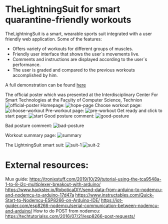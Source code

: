 # TheLightningSuit for smart quarantine-friendly workouts

TheLightningSuit is a smart, wearable sports suit integrated with a user
friendly web application. Some of the features:

* Offers variety of workouts for different groups of muscles.
* Friendly user interface that shows the user`s movements live.
* Comments and instructions are displayed according to the user`s performance.
* The user is graded and compared to the previous workouts accomplished by him.

A full demonstration can be found [here](https://www.youtube.com/watch?v=k7HDuFIIDnE&ab_channel=IOT_Technion)

The official poster which was presented at the
Interdisciplinary Center For Smart Technologies at the Faculty of Computer Science, Technion
![official-poster](https://github.com/SherMish/IOT-The-Lightning-Suit/blob/main/README%20screenshots/0.jpeg?raw=true)
Homepage:
![hope-page](https://github.com/SherMish/IOT-The-Lightning-Suit/blob/main/README%20screenshots/1.png?raw=true)
Choose workout page:
![choose-workout](https://github.com/SherMish/IOT-The-Lightning-Suit/blob/main/README%20screenshots/2.jpg?raw=true)
Pre-workout page:
![pre-workout](https://github.com/SherMish/IOT-The-Lightning-Suit/blob/main/README%20screenshots/3.jpg?raw=true)
Get ready and click to start page:
![start](https://github.com/SherMish/IOT-The-Lightning-Suit/blob/main/README%20screenshots/4.png)
Good posture comment:
![good-posture](https://github.com/SherMish/IOT-The-Lightning-Suit/blob/main/README%20screenshots/6.jpg?raw=true)

Bad posture comment:
![bad-posture](https://github.com/SherMish/IOT-The-Lightning-Suit/blob/main/README%20screenshots/7.jpg?raw=true)

Workout summary page:
![summary](https://github.com/SherMish/IOT-The-Lightning-Suit/blob/main/README%20screenshots/5.jpg?raw=true)

The LightningSuit smart suit:
![suit-1](https://github.com/SherMish/IOT-The-Lightning-Suit/blob/main/README%20screenshots/8.jpeg?raw=true)
![suit-2](https://github.com/SherMish/IOT-The-Lightning-Suit/blob/main/README%20screenshots/9.jpeg?raw=true)


# External resources:
Mux guide: https://tronixstuff.com/2019/10/29/tutorial-using-the-tca9548a-1-to-8-i2c-multiplexer-breakout-with-arduino/
https://www.hackster.io/RoboticaDIY/send-data-from-arduino-to-nodemcu-and-nodemcu-to-arduino-17d47a
https://www.instructables.com/Quick-Start-to-Nodemcu-ESP8266-on-Arduino-IDE/
https://iot-guider.com/esp8266-nodemcu/serial-communication-between-nodemcu-and-arduino/
How to do POST from nodemcu: https://techtutorialsx.com/2016/07/21/esp8266-post-requests/

